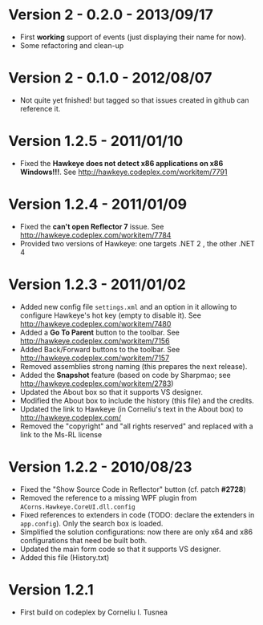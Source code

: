 Version 2 - 0.2.0 - 2013/09/17
==========================
* First **working** support of events (just displaying their name for now).
* Some refactoring and clean-up

Version 2 - 0.1.0 - 2012/08/07
==========================
* Not quite yet fnished! but tagged so that issues created in github can reference it.

Version 1.2.5 - 2011/01/10
==========================
* Fixed the **Hawkeye does not detect x86 applications on x86 Windows!!!**. See <http://hawkeye.codeplex.com/workitem/7791>

Version 1.2.4 - 2011/01/09
==========================
* Fixed the **can't open Reflector 7** issue. See <http://hawkeye.codeplex.com/workitem/7784>
* Provided two versions of Hawkeye: one targets .NET 2 , the other .NET 4

Version 1.2.3 - 2011/01/02
==========================
* Added new config file `settings.xml` and an option in it allowing to configure Hawkeye's hot key (empty to disable it). See <http://hawkeye.codeplex.com/workitem/7480>
* Added a **Go To Parent** button to the toolbar. See <http://hawkeye.codeplex.com/workitem/7156>
* Added Back/Forward buttons to the toolbar. See <http://hawkeye.codeplex.com/workitem/7157>
* Removed assemblies strong naming (this prepares the next release).
* Added the **Snapshot** feature (based on code by Sharpmao; see <http://hawkeye.codeplex.com/workitem/2783>)
* Updated the About box so that it supports VS designer.
* Modified the About box to include the history (this file) and the credits.
* Updated the link to Hawkeye (in Corneliu's text in the About box) to <http://hawkeye.codeplex.com/>
* Removed the "copyright" and "all rights reserved" and replaced with a link to the Ms-RL license

Version 1.2.2 - 2010/08/23
==========================
* Fixed the "Show Source Code in Reflector" button (cf. patch **#2728**)
* Removed the reference to a missing WPF plugin from `ACorns.Hawkeye.CoreUI.dll.config`
* Fixed references to extenders in code (TODO: declare the extenders in `app.config`). Only the search box is loaded.
* Simplified the solution configurations: now there are only x64 and x86 configurations that need be built both.
* Updated the main form code so that it supports VS designer.
* Added this file (History.txt)

Version 1.2.1
=============
* First build on codeplex by Corneliu I. Tusnea